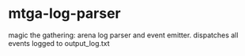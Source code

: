 # mtga-log-parser
magic the gathering: arena log parser and event emitter. dispatches all events logged to output_log.txt
